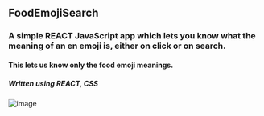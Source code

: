 ## FoodEmojiSearch
### A simple REACT JavaScript app which lets you know what the meaning of an en emoji is, either on click or on search.
#### This lets us know only the food emoji meanings.
##### Written using REACT, CSS
![image](https://soyummy.com/wp-content/uploads/2018/10/foodemojis.jpg)
